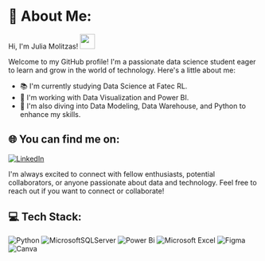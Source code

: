 # 💫 About Me:
Hi, I'm Julia Molitzas! <img src="https://raw.githubusercontent.com/kaueMarques/kaueMarques/master/hi.gif" height="30px">

Welcome to my GitHub profile! I'm a passionate data science student eager to learn and grow in the world of technology. Here's a little about me:

- 📚 I'm currently studying Data Science at Fatec RL.
- 💼 I'm working with Data Visualization and Power BI.
- 🌱 I'm also diving into Data Modeling, Data Warehouse, and Python to enhance my skills.

## 🌐 You can find me on:
[![LinkedIn](https://img.shields.io/badge/linkedin-%230077B5.svg?style=for-the-badge&logo=linkedin&logoColor=white)](https://br.linkedin.com/in/julia-molitzas-7072a525a) 


I'm always excited to connect with fellow enthusiasts, potential collaborators, or anyone passionate about data and technology. Feel free to reach out if you want to connect or collaborate!

## 💻 Tech Stack:
![Python](https://img.shields.io/badge/python-3670A0?style=for-the-badge&logo=python&logoColor=ffdd54) ![MicrosoftSQLServer](https://img.shields.io/badge/Microsoft%20SQL%20Server-CC2927?style=for-the-badge&logo=microsoft%20sql%20server&logoColor=white) ![Power Bi](https://img.shields.io/badge/power_bi-F2C811?style=for-the-badge&logo=powerbi&logoColor=black) ![Microsoft Excel](https://img.shields.io/badge/Microsoft_Excel-217346?style=for-the-badge&logo=microsoft-excel&logoColor=white) ![Figma](https://img.shields.io/badge/figma-%23F24E1E.svg?style=for-the-badge&logo=figma&logoColor=white) ![Canva](https://img.shields.io/badge/Canva-%2300C4CC.svg?style=for-the-badge&logo=Canva&logoColor=white) 


